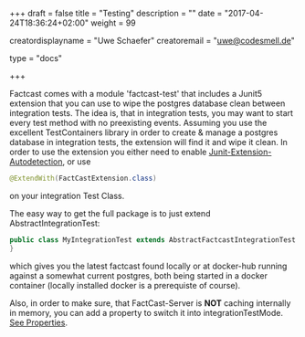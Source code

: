 +++
draft = false
title = "Testing"
description = ""
date = "2017-04-24T18:36:24+02:00"
weight = 99

creatordisplayname = "Uwe Schaefer"
creatoremail = "uwe@codesmell.de"

type = "docs"

+++

Factcast comes with a module 'factcast-test' that includes a Junit5 extension that you can use to wipe the postgres database clean between integration tests.
The idea is, that in integration tests, you may want to start every test method with no preexisting events.
Assuming you use the excellent TestContainers library in order to create & manage a postgres database in integration tests, the extension will find it and wipe it clean.
In order to use the extension you either need to enable [Junit-Extension-Autodetection](https://junit.org/junit5/docs/current/user-guide/#running-tests-build-maven-config-params), or use
```java
@ExtendWith(FactCastExtension.class)
``` 
on your integration Test Class.

The easy way to get the full package is to just extend AbstractIntegrationTest:

```java
public class MyIntegrationTest extends AbstractFactcastIntegrationTest { // ...
} 
```
which gives you the latest factcast found locally or at docker-hub running against a somewhat current postgres, both being started in a docker container (locally installed docker is a prerequiste of course).

Also, in order to make sure, that FactCast-Server is **NOT** caching internally in memory, you can add a property to switch it into integrationTestMode. 
[See Properties](/setup/properties).

  
